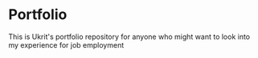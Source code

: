 # Portfolio
This is Ukrit's portfolio repository for anyone who might want to look into my experience for job employment
